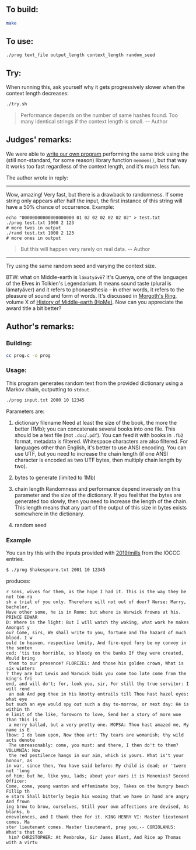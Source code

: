 ## To build:

```sh
make
```


## To use:

```sh
./prog text_file output_length context_length random_seed
```


## Try:

When running this, ask yourself why it gets progressively slower when the
context length decreases:

```sh
./try.sh
```

> Performance depends on the number of same hashes found.
> Too many identical strings if the context length is small.
> -- Author


## Judges' remarks:

We were able to [write our own program](rand.c) performing the same trick using
the (still non-standard, for some reason) library function `memmem()`, but that
way it works too fast regardless of the context length, and it's much less fun.

The author wrote in reply:

---

Wow, amazing! Very fast, but there is a drawback to randomness.
If some string only appears after half the input, the first instance
of this string will have a 50% chance of occurrence.
Example:

```
echo "00000000000000000000 01 02 02 02 02 02 02" > test.txt
./prog test.txt 1000 2 123
# more twos in output
./rand test.txt 1000 2 123
# more ones in output
```

> But this will happen very rarely on real data.
> -- Author

---


Try using the same random seed and varying the context size.

BTW: what on Middle-earth is `lámatyávë`? It's Quenya, one of the languages of
the Elves in Tolkien's Legendarium. It means sound taste (plural is lámatyáver)
and it refers to phonaesthesia - in other words, it refers to the pleasure of
sound and form of words. It's discussed in [Morgoth's
Ring](https://en.wikipedia.org/wiki/Morgoth%27s_Ring), volume X of [History of
Middle-earth (HoMe)](https://en.wikipedia.org/wiki/The_History_of_Middle-earth).
Now can you appreciate the award title a bit better?


## Author's remarks:

### Building:

```sh
cc prog.c -o prog
```

### Usage:

This program generates random text from the provided dictionary using a Markov
chain, outputting to `stdout`.

```sh
./prog input.txt 2000 10 12345
```

Parameters are:

1. dictionary filename
    Need at least the size of the book, the more the better (1Mb); you can
    concatenate several books into one file. This should be a text file (not
    `.doc`/`.pdf`). You can feed it with books in `.fb2` format, metadata is
    filtered.  Whitespace characters are also filtered. For languages other than
    English, it's better to use ANSI encoding. You can use UTF, but you need to
    increase the chain length (if one ANSI character is encoded as two UTF bytes,
    then multiply chain length by two).

2. bytes to generate (limited to 1Mb)

3. chain length
    Randomness and performance depend inversely on this parameter and the size
    of the dictionary. If you feel that the bytes are generated too slowly, then you
    need to increase the length of the chain. This length means that any part of
    the output of this size in bytes exists somewhere in the dictionary.

4. random seed

### Example

You can try this with the inputs provided with
[2019/mills](../../2019/mills/index.html) from the IOCCC entries.


```sh
$ ./prog Shakespeare.txt 2001 10 12345
```

produces:

```
r sons, wives for them, as the hope I had it. This is the way they be not too ra
sh a trial of you only. Therefore will not out of door? Nurse: Marry, bachelor,
Have other some, he is in Rome: but where is Warwick frowns at his. PRINCE EDWAR
D: Where is the light: But I will watch thy waking, what work he makes Amongst y
ou? Come, sirs, We shall write to you, fortune and The hazard of much blood. I w
ould to heaven, respective lenity, And fire-eyed fury be my convoy in the senten
ced; 'tis too horrible, so bloody on the banks If they were created, Would bring
 them to our presence? FLORIZEL: And those his golden crown, What is six winters
? they are but Lewis and Warwick bids you come too late come from the king's fri
end, and will do't; for, look you, sir, For still thy true servitor: I will rend
 an oak And peg thee in his knotty entrails till Thou hast hazel eyes: what eye
but such an eye would spy out such a day to-morrow, or next day: He is within th
e limit of the like, forsworn to love, Send her a story of more woe Than this is
 a merry ballad, but a very pretty one. MOPSA: Thou hast amazed me, My name is E
lbow: I do lean upon, Now thou art: Thy tears are womanish; thy wild acts denote
 The unreasonably: come, you must: and there, I then do't to them? VOLUMNIA: Now
 the red pestilence hangs in our aim, which is yours. What is't your honour, as
in war, since then, You have said before: My child is dead; or 'twere not 'long
of him; but he, like you, lads; about your ears it is Menenius? Second Officer:
Come, come, young wanton and effeminate boy, Takes on the hungry beach Fillip th
e stars Shall bitterly begin his wooing that we have in hand are angry And frown
ing brow to brow, ourselves, Still your own affections are devised, As blanks, b
enevolences, and I thank thee for it. KING HENRY VI: Master lieutenant comes. Ma
ster lieutenant comes. Master lieutenant, pray you,-- CORIOLANUS: What's that to
 him? CHRISTOPHER: At Pembroke, Sir James Blunt, And Rice ap Thomas with a virtu
```

<!--

    Copyright © 1984-2024 by Landon Curt Noll. All Rights Reserved.

    You are free to share and adapt this file under the terms of this license:

	Creative Commons Attribution-ShareAlike 4.0 International (CC BY-SA 4.0)

    For more information, see:

	https://creativecommons.org/licenses/by-sa/4.0/

-->
